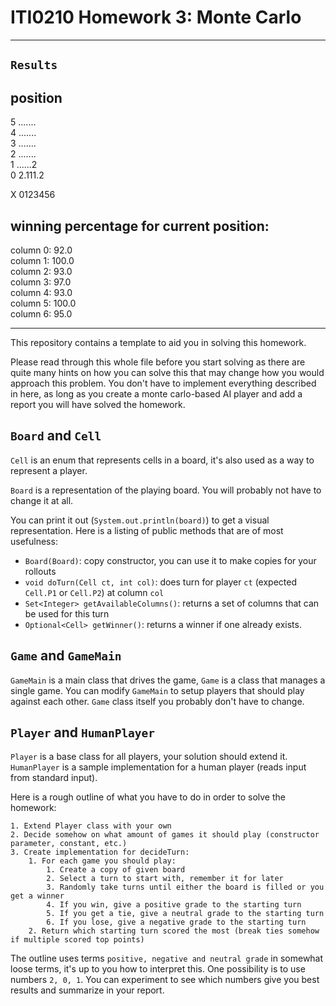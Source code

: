 # ITI0210 Homework 3: Monte Carlo
---

## `Results`
## position

5 .......  
4 .......  
3 .......  
2 .......  
1 ......2  
0 2.111.2  

X 0123456


## winning percentage for current position:  
column 0: 92.0  
column 1: 100.0  
column 2: 93.0  
column 3: 97.0  
column 4: 93.0  
column 5: 100.0  
column 6: 95.0

---
This repository contains a template to aid you in solving this homework.

Please read through this whole file before you start solving as there are quite many hints on how you can solve this that may change how you would approach this problem.
You don't have to implement everything described in here, as long as you create a monte carlo-based AI player and add a report you will have solved the homework.

## `Board` and `Cell`

`Cell` is an enum that represents cells in a board, it's also used as a way to represent a player.

`Board` is a representation of the playing board.
You will probably not have to change it at all.

You can print it out (`System.out.println(board)`) to get a visual representation.
Here is a listing of public methods that are of most usefulness:
* `Board(Board)`: copy constructor, you can use it to make copies for your rollouts
* `void doTurn(Cell ct, int col)`: does turn for player `ct` (expected `Cell.P1` or `Cell.P2`) at column `col`
* `Set<Integer> getAvailableColumns()`: returns a set of columns that can be used for this turn
* `Optional<Cell> getWinner()`: returns a winner if one already exists.

## `Game` and `GameMain`

`GameMain` is a main class that drives the game, `Game` is a class that manages a single game.
You can modify `GameMain` to setup players that should play against each other.
`Game` class itself you probably don't have to change.

## `Player` and `HumanPlayer`

`Player` is a base class for all players, your solution should extend it.
`HumanPlayer` is a sample implementation for a human player (reads input from standard input).

Here is a rough outline of what you have to do in order to solve the homework:
```
1. Extend Player class with your own
2. Decide somehow on what amount of games it should play (constructor parameter, constant, etc.)
3. Create implementation for decideTurn:
	1. For each game you should play:
		1. Create a copy of given board
		2. Select a turn to start with, remember it for later
		3. Randomly take turns until either the board is filled or you get a winner
		4. If you win, give a positive grade to the starting turn
		5. If you get a tie, give a neutral grade to the starting turn
		6. If you lose, give a negative grade to the starting turn
	2. Return which starting turn scored the most (break ties somehow if multiple scored top points)
```

The outline uses terms `positive, negative and neutral grade` in somewhat loose terms, it's up to you how to interpret this.
One possibility is to use numbers `2, 0, 1`.
You can experiment to see which numbers give you best results and summarize in your report.
